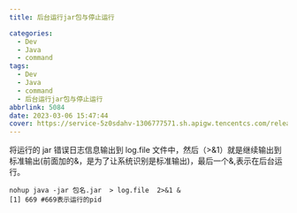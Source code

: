 ```yaml
---
title: 后台运行jar包与停止运行

categories:
  - Dev
  - Java
  - command
tags:
  - Dev
  - Java
  - command
  - 后台运行jar包与停止运行
abbrlink: 5084
date: 2023-03-06 15:47:44
cover: https://service-5z0sdahv-1306777571.sh.apigw.tencentcs.com/release/?uuid=19ac02aec09c47e3b86b29a405e6bab9
---
```


将运行的 jar 错误日志信息输出到 log.file 文件中，然后（>&1）就是继续输出到标准输出(前面加的&，是为了让系统识别是标准输出)，最后一个&,表示在后台运行。

```shell
nohup java -jar 包名.jar  > log.file  2>&1 &
[1] 669 #669表示运行的pid
```